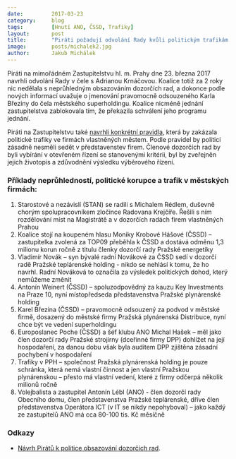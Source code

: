 ```yaml
---
date:         2017-03-23
category:     blog
tags:         [Hnutí ANO, ČSSD, Trafiky]
layout:       post
title:        "Piráti požadují odvolání Rady kvůli politickým trafikám." 
image:        posts/michalek2.jpg
author:       Jakub Michálek
---
```


Piráti na mimořádném Zastupitelstvu hl. m. Prahy dne 23. března 2017 navrhli odvolání Rady v čele s Adrianou Krnáčovou. Koalice totiž za 2 roky nic nedělala s neprůhledným obsazováním dozorčích rad, a dokonce podle nových informací uvažuje o jmenování pravomocně odsouzeného Karla Březiny do čela městského superholdingu. Koalice nicméně jednání zastupitelstva zablokovala tím, že překazila schválení jeho programu jednání. 

Piráti na Zastupitelstvu také [navrhli konkrétní pravidla](https://github.com/pirati-cz/KlubPraha/blob/master/materialy/mestske-firmy/stop-trafikam/09-navrh-na-breznove-zasedani/navrh.pdf), která by zakázala politické trafiky ve firmách vlastněných městem. Podle pravidel by politici zásadně nesměli sedět v představenstev firem. Členové dozorčích rad by byli vybírání v otevřeném řízení se stanovenými kritérii, byl by zveřejněn jejich životopis a zdůvodnění výsledku výběrového řízení. 

### Příklady neprůhledností, politické korupce a trafik v městských firmách: 

1. Starostové a nezávislí (STAN) se radili s Michalem Rédlem, duševně chorým spolupracovníkem zločince Radovana Krejčíře. Řešili s ním rozdělování míst na Magistrátě a v dozorčích radách firem vlastněných Prahou
2. Koalice stojí na koupeném hlasu Moniky Krobové Hášové (ČSSD) – zastupitelka zvolená za TOP09 přeběhla k ČSSD a dostává odměnu 1,3 milionu korun ročně z titulu členky dozorčí rady Pražské energetiky
3. Vladimír Novák – syn bývalé radní Novákové za ČSSD sedí v dozorčí radě Pražské teplárenské holding - nikdo se nehlásí k tomu, že ho navrhl. Radní Nováková to označila za výsledek politických dohod, který nemůžeme změnit 
4. Antonín Weinert (ČSSD) – spoluzodpovědný za kauzu Key Investments na Praze 10, nyní místopředseda představenstva Pražské plynárenské holding
5. Karel Březina (ČSSD) – pravomocně odsouzený za podvod v městské firmě, dosazený do městské firmy Pražská plynárenská Distribuce, nyní chce být ve vedení superholdingu
6. Europoslanec Poche (ČSSD) a šéf klubu ANO Michal Hašek – měl jako člen dozorčí rady Pražské strojírny (dceřinné firmy DPP) dohlížet na její hospodaření, za danou dobu však byla auditem DPP zjištěna zásadní pochybení v hospodaření
7. Trafiky v PPH – společnost Pražská plynárenská holding je pouze schránka, která nemá vlastní činnost a jen vlastní Pražskou plynárenskou – přesto má vlastní vedení, které z firmy odčerpá několik milionů ročně
8. Volejbalista a zastupitel Antonín Lébl (ANO) - člen dozorčí rady Obecního domu, člen představenstva Pražské teplárenské, dříve člen představenstva Operátora ICT (v IT se nikdy nepohyboval) – jako každý ze zastupitelů ANO má cca 80-100 tis. Kč měsíčně

### Odkazy 

* [Návrh Pirátů k politice obsazování dozorčích rad](https://github.com/pirati-cz/KlubPraha/blob/master/materialy/mestske-firmy/stop-trafikam/09-navrh-na-breznove-zasedani/navrh.pdf).
